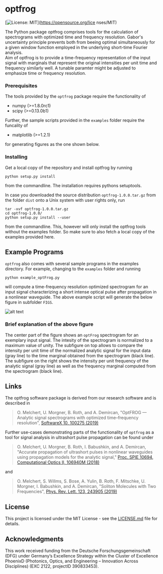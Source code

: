 # optfrog 

[![License: MIT](https://img.shields.io/badge/License-MIT-green.svg)](https://opensource.org/lice    nses/MIT)

The Python package optfrog comprises tools for the calculation of spectrograms
with optimized time and frequency resolution. Gabor's uncertainty
principle prevents both from beeing optimal simultaneously for a given window
function employed in the underlying short-time Fourier analysis.  
Aim of optfrog is to provide a time-frequency representation of the input
signal with marginals that represent the original intensities per unit time and
frequency similarly well. A tunable paramter might be adjusted to emphasize
time or frequency resolution.  


### Prerequisites

The tools provided by the `optfrog` package require the functionality of 

* numpy (>=1.8.0rc1)
* scipy (>=0.13.0b1)

Further, the sample scripts provided in the `examples` folder require the funcality of

* matplotlib (>=1.2.1)

for generating figures as the one shown below.

### Installing

Get a local copy of the repository and install optfrog by running

```
python setup.py install
```

from the commandline. The installation requires pythons setuptools.

In case you downloaded the source distribution `optfrog-1.0.0.tar.gz` from the folder `dist` onto a Unix system with user rights only, run

```
tar -xvf optfrog-1.0.0.tar.gz
cd optfrog-1.0.0/
python setup.py install --user
```

from the commandline. This, however will only install the optfrog tools without the examples folder. So make sure to also fetch a local copy of the examples provided here.

## Example Programs

`optfrog` also comes with several sample programs in the examples directory. For example, 
changing to the `examples` folder and running

```
python example_optFrog.py
```

will compute a time-frequency resolution optimized spectrogram for an input signal characterizing 
a short intense optical pulse after propagation in a nonlinear waveguide. The above example script will generate the below figure in subfolder `FIGS`.

![alt text](https://github.com/omelchert/optfrog/blob/master/examples/FIGS/fig_optFrog_ESM_alpha0.0000.png)

### Brief explanation of the above figure

The center part of the figure shows an `optFrog` spectrogram for an exemplary input signal. The intesity of the
spectrogram is normalized to a maximum value of unity. The subfigure on top allows to compare the intensity per unit time of the normalized analytic signal for the input data (gray line) to the time marginal obtained from the spectrogram (black line). The subfigure on the right shows the intensity per unit frequency of the analytic signal (gray line) as well as the frequency marginal computed from the spectrogram (black line).


## Links

The optfrog software package is derived from our research software and is described in 

> O. Melchert, U. Morgner, B. Roth, and A. Demircan, "OptFROG — Analytic signal spectrograms with optimized time–frequency resolution", [SoftwareX 10, 100275 (2019)](https://doi.org/10.1016/j.softx.2019.100275)

Further use-cases demonstrating parts of the functionality of `optfrog` as a tool for signal analysis in ultrashort pulse propagation can be found under

> O. Melchert, U. Morgner, B. Roth, I. Babushkin, and A. Demircan, "Accurate propagation of ultrashort pulses in nonlinear waveguides using propagation models for the analytic signal," [Proc. SPIE 10694, Computational Optics II, 106940M (2018)](https://doi.org/10.1117/12.2313255)

and

> O. Melchert, S. Willms, S. Bose, A. Yulin, B. Roth, F. Mitschke, U. Morgner, I. Babushkin, and A. Demircan, "Soliton Molecules with Two Frequencies", [Phys. Rev. Lett. 123, 243905 (2019)](https://doi.org/10.1103/PhysRevLett.123.243905)


## License

This project is licensed under the MIT License - see the [LICENSE.md](LICENSE.md) file for details.

## Acknowledgments

This work received funding from the Deutsche Forschungsgemeinschaft  (DFG) under
Germany’s Excellence Strategy within the Cluster of Excellence PhoenixD
(Photonics, Optics, and Engineering – Innovation Across Disciplines) (EXC 2122,
projectID 390833453).
